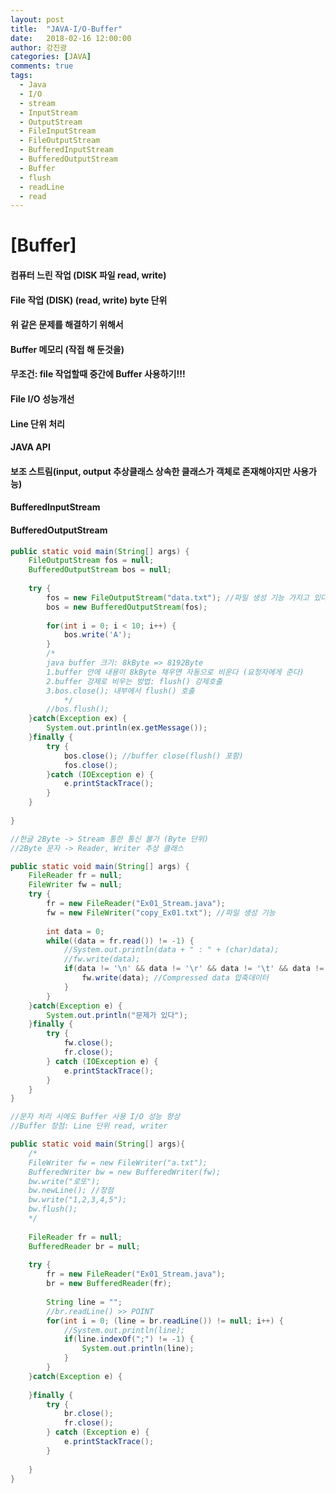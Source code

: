 ```yaml
---
layout: post
title:  "JAVA-I/O-Buffer"
date:   2018-02-16 12:00:00
author: 강진광
categories: [JAVA]
comments: true
tags:
  - Java
  - I/O
  - stream
  - InputStream
  - OutputStream
  - FileInputStream
  - FileOutputStream
  - BufferedInputStream
  - BufferedOutputStream
  - Buffer
  - flush
  - readLine
  - read
---
```

# [Buffer]
#### 컴퓨터 느린 작업 (DISK 파일 read, write)
#### File 작업 (DISK) (read, write) byte 단위
#### 위 같은 문제를 해결하기 위해서
#### Buffer 메모리 (작접 해 둔것을)
#### 무조건: file 작업할때 중간에 Buffer 사용하기!!!
#### File I/O 성능개선
#### Line 단위 처리

#### JAVA API
#### 보조 스트림(input, output 추상클래스 상속한 클래스가 객체로 존재해야지만 사용가능)
#### BufferedInputStream
#### BufferedOutputStream

~~~java
public static void main(String[] args) {
	FileOutputStream fos = null;
	BufferedOutputStream bos = null;
	
	try {
		fos = new FileOutputStream("data.txt"); //파일 생성 기능 가지고 있다
		bos = new BufferedOutputStream(fos);
		
		for(int i = 0; i < 10; i++) {
			bos.write('A');
		}
		/*
		java buffer 크기: 8kByte => 8192Byte
		1.buffer 안에 내용이 8kByte 채우면 자동으로 비운다 (요청자에게 준다)
		2.buffer 강제로 비우는 방법: flush() 강제호출
		3.bos.close(); 내부에서 flush() 호출
			*/
		//bos.flush();
	}catch(Exception ex) {
		System.out.println(ex.getMessage());
	}finally {
		try {
			bos.close(); //buffer close(flush() 포함)
			fos.close();
		}catch (IOException e) {
			e.printStackTrace();
		}
	}
	
}
~~~

~~~java
//한글 2Byte -> Stream 통한 통신 불가 (Byte 단위)
//2Byte 문자 -> Reader, Writer 추상 클래스

public static void main(String[] args) {
	FileReader fr = null;
	FileWriter fw = null;
	try {
		fr = new FileReader("Ex01_Stream.java");
		fw = new FileWriter("copy_Ex01.txt"); //파일 생성 기능
		
		int data = 0;
		while((data = fr.read()) != -1) {
			//System.out.println(data + " : " + (char)data);
			//fw.write(data);
			if(data != '\n' && data != '\r' && data != '\t' && data != ' ') {
				fw.write(data); //Compressed data 압축데이터
			}
		}
	}catch(Exception e) {
		System.out.println("문제가 있다");
	}finally {
		try {
			fw.close();
			fr.close();
		} catch (IOException e) {
			e.printStackTrace();
		}
	}
}
~~~

~~~java
//문자 처리 시에도 Buffer 사용 I/O 성능 향상
//Buffer 장점: Line 단위 read, writer

public static void main(String[] args){
	/*
	FileWriter fw = new FileWriter("a.txt");
	BufferedWriter bw = new BufferedWriter(fw);
	bw.write("로또");
	bw.newLine(); //장점
	bw.write("1,2,3,4,5");
	bw.flush();
	*/
	
	FileReader fr = null;
	BufferedReader br = null;
	
	try {
		fr = new FileReader("Ex01_Stream.java");
		br = new BufferedReader(fr);
		
		String line = "";
		//br.readLine() >> POINT
		for(int i = 0; (line = br.readLine()) != null; i++) {
			//System.out.println(line);
			if(line.indexOf(";") != -1) {
				System.out.println(line);
			}
		}
	}catch(Exception e) {
		
	}finally {
		try {
			br.close();
			fr.close();
		} catch (Exception e) {
			e.printStackTrace();
		}
		
	}
}
~~~
